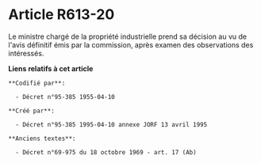 # Article R613-20

Le ministre chargé de la propriété industrielle prend sa décision au vu de l'avis définitif émis par la commission, après
examen des observations des intéressés.

**Liens relatifs à cet article**

	**Codifié par**:

	  - Décret n°95-385 1955-04-10

	**Créé par**:

	  - Décret n°95-385 1995-04-10 annexe JORF 13 avril 1995

	**Anciens textes**:

	  - Décret n°69-975 du 18 octobre 1969 - art. 17 (Ab)
